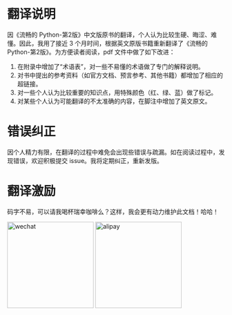 # 翻译说明

因《流畅的 Python-第2版》中文版原书的翻译，个人认为比较生硬、晦涩、难懂。因此，我用了接近 3 个月时间，根据英文原版书籍重新翻译了《流畅的 Python-第2版》。为方便读者阅读，pdf 文件中做了如下改进：
1. 在附录中增加了“术语表”，对一些不易懂的术语做了专门的解释说明。
2. 对书中提出的参考资料（如官方文档、预言参考、其他书籍）都增加了相应的超链接。
3. 对一些个人认为比较重要的知识点，用特殊颜色（红、绿、蓝）做了标记。
4. 对某些个人认为可能翻译的不太准确的内容，在脚注中增加了英文原文。

# 错误纠正

因个人精力有限，在翻译的过程中难免会出现些错误与疏漏。如在阅读过程中，发现错误，欢迎积极提交 issue。我将定期纠正，重新发版。

# 翻译激励

码字不易，可以请我喝杯瑞幸咖啡么？这样，我会更有动力维护此文档！哈哈！

<img src="https://github.com/user-attachments/assets/b165bae3-d311-4042-b81d-2e58074d7279" alt="wechat" width="200" height="200" />
<img src="https://github.com/user-attachments/assets/ddaafb6d-efeb-4a72-8ae3-8d560bac2b1e" alt="alipay" width="200" height="200" />
